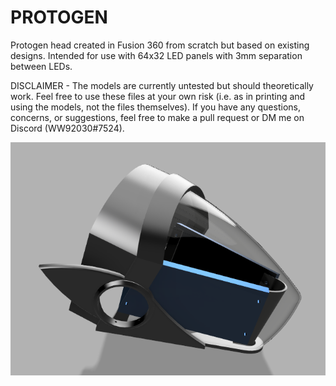 # PROTOGEN
Protogen head created in Fusion 360 from scratch but based on existing designs. Intended for use with 64x32 LED panels with 3mm separation between LEDs.
<br/>

DISCLAIMER - The models are currently untested but should theoretically work. Feel free to use these files at your own risk (i.e. as in printing and using the models, not the files themselves). If you have any questions, concerns, or suggestions, feel free to make a pull request or DM me on Discord (WW92030#7524).

![INSERT EXAMPLE RENDER HERE](render.png?raw=true)
